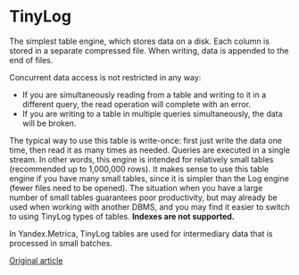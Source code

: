 # TinyLog

The simplest table engine, which stores data on a disk.
Each column is stored in a separate compressed file.
When writing, data is appended to the end of files.

Concurrent data access is not restricted in any way:

- If you are simultaneously reading from a table and writing to it in a different query, the read operation will complete with an error.
- If you are writing to a table in multiple queries simultaneously, the data will be broken.

The typical way to use this table is write-once: first just write the data one time, then read it as many times as needed.
Queries are executed in a single stream. In other words, this engine is intended for relatively small tables (recommended up to 1,000,000 rows).
It makes sense to use this table engine if you have many small tables, since it is simpler than the Log engine (fewer files need to be opened).
The situation when you have a large number of small tables guarantees poor productivity, but may already be used when working with another DBMS, and you may find it easier to switch to using TinyLog types of tables.
**Indexes are not supported.**

In Yandex.Metrica, TinyLog tables are used for intermediary data that is processed in small batches.


[Original article](https://clickhouse.yandex/docs/en/operations/table_engines/tinylog/) <!--hide-->
